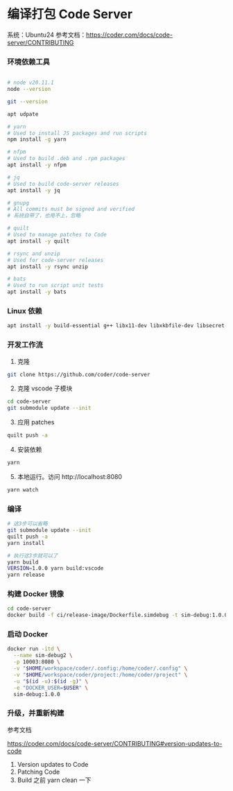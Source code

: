 # 编译打包 Code Server

系统：Ubuntu24
参考文档：https://coder.com/docs/code-server/CONTRIBUTING


### 环境依赖工具

```bash

# node v20.11.1
node --version

git --version

apt udpate

# yarn
# Used to install JS packages and run scripts
npm install -g yarn

# nfpm
# Used to build .deb and .rpm packages
apt install -y nfpm

# jq
# Used to build code-server releases
apt install -y jq

# gnupg
# All commits must be signed and verified
# 系统自带了，也用不上，忽略

# quilt
# Used to manage patches to Code
apt install -y quilt

# rsync and unzip
# Used for code-server releases
apt install -y rsync unzip

# bats
# Used to run script unit tests
apt install -y bats
```

### Linux 依赖

```bash
apt install -y build-essential g++ libx11-dev libxkbfile-dev libsecret-1-dev libkrb5-dev python-is-python3
```

### 开发工作流

1. 克隆

```bash
git clone https://github.com/coder/code-server
```

2. 克隆 vscode 子模块

```bash
cd code-server
git submodule update --init
```

3. 应用 patches

```bash
quilt push -a
```

4. 安装依赖

```bash
yarn
```

5. 本地运行。访问 http://localhost:8080

```bash
yarn watch
```


### 编译

```bash
# 这3步可以省略
git submodule update --init
quilt push -a
yarn install

# 执行这3步就可以了
yarn build
VERSION=1.0.0 yarn build:vscode
yarn release
```


### 构建 Docker 镜像

```bash
cd code-server
docker build -f ci/release-image/Dockerfile.simdebug -t sim-debug:1.0.0 .
```

### 启动 Docker

```bash
docker run -itd \
  --name sim-debug2 \
  -p 10003:8080 \
  -v "$HOME/workspace/coder/.config:/home/coder/.config" \
  -v "$HOME/workspace/coder/project:/home/coder/project" \
  -u "$(id -u):$(id -g)" \
  -e "DOCKER_USER=$USER" \
  sim-debug:1.0.0
```

### 升级，并重新构建


参考文档

https://coder.com/docs/code-server/CONTRIBUTING#version-updates-to-code


1. Version updates to Code
2. Patching Code
3. Build 之前 yarn clean 一下
